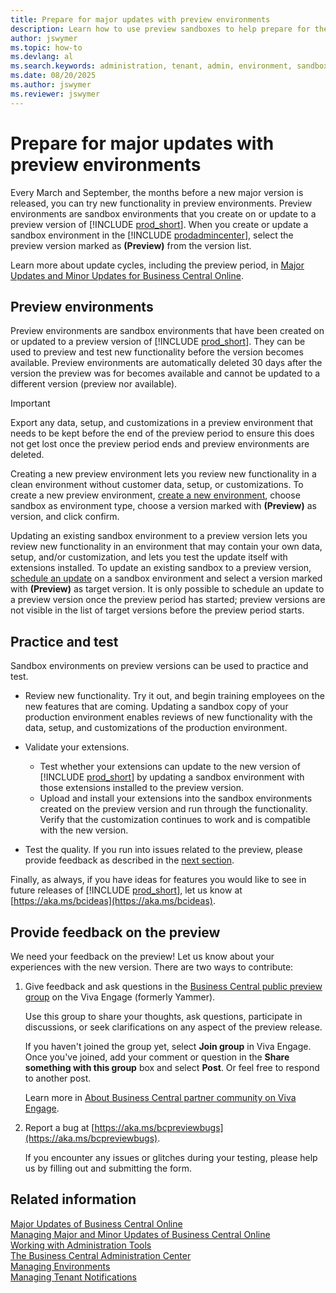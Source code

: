 ```yaml
---
title: Prepare for major updates with preview environments
description: Learn how to use preview sandboxes to help prepare for the next major update of Business Central online.
author: jswymer
ms.topic: how-to
ms.devlang: al
ms.search.keywords: administration, tenant, admin, environment, sandbox, update
ms.date: 08/20/2025
ms.author: jswymer
ms.reviewer: jswymer
---
```


# Prepare for major updates with preview environments

Every March and September, the months before a new major version is released, you can try new functionality in preview environments. Preview environments are sandbox environments that you create on or update to a preview version of [!INCLUDE [prod_short](../developer/includes/prod_short.md)]. When you create or update a sandbox environment in the [!INCLUDE [prodadmincenter](../developer/includes/prodadmincenter.md)], select the preview version marked as **(Preview)** from the version list.

Learn more about update cycles, including the preview period, in [Major Updates and Minor Updates for Business Central Online](update-rollout-timeline.md).

## Preview environments

Preview environments are sandbox environments that have been created on or updated to a preview version of [!INCLUDE [prod_short](../developer/includes/prod_short.md)]. They can be used to preview and test new functionality before the version becomes available. Preview environments are automatically deleted 30 days after the version the preview was for becomes available and cannot be updated to a different version (preview nor available).

> [!IMPORTANT]
> Export any data, setup, and customizations in a preview environment that needs to be kept before the end of the preview period to ensure this does not get lost once the preview period ends and preview environments are deleted. 

Creating a new preview environment lets you review new functionality in a clean environment without customer data, setup, or customizations. To create a new preview environment, [create a new environment](tenant-admin-center-environments.md#create-a-new-environment), choose sandbox as environment type, choose a version marked with **(Preview)** as version, and click confirm.

Updating an existing sandbox environment to a preview version lets you review new functionality in an environment that may contain your own data, setup, and/or customization, and lets you test the update itself with extensions installed. To update an existing sandbox to a preview version, [schedule an update](tenant-admin-center-update-management.md#schedule) on a sandbox environment and select a version marked with **(Preview)** as target version. It is only possible to schedule an update to a preview version once the preview period has started; preview versions are not visible in the list of target versions before the preview period starts.

## Practice and test

Sandbox environments on preview versions can be used to practice and test.

- Review new functionality. Try it out, and begin training employees on the new features that are coming. Updating a sandbox copy of your production environment enables reviews of new functionality with the data, setup, and customizations of the production environment.
- Validate your extensions.

  - Test whether your extensions can update to the new version of [!INCLUDE [prod_short](../developer/includes/prod_short.md)] by updating a sandbox environment with those extensions installed to the preview version.
  - Upload and install your extensions into the sandbox environments created on the preview version and run through the functionality. Verify that the customization continues to work and is compatible with the new version.
- Test the quality. If you run into issues related to the preview, please provide feedback as described in the [next section](#provide-feedback-on-the-preview).

Finally, as always, if you have ideas for features you would like to see in future releases of [!INCLUDE [prod_short](../developer/includes/prod_short.md)], let us know at [https://aka.ms/bcideas](https://aka.ms/bcideas).

## Provide feedback on the preview

We need your feedback on the preview! Let us know about your experiences with the new version. There are two ways to contribute:

1. Give feedback and ask questions in the [Business Central public preview group](https://aka.ms/BCPublicPreviewGroup) on the Viva Engage (formerly Yammer).

   Use this group to share your thoughts, ask questions, participate in discussions, or seek clarifications on any aspect of the preview release.

   If you haven't joined the group yet, select **Join group** in Viva Engage. Once you've joined, add your comment or question in the **Share something with this group** box and select **Post**. Or feel free to respond to another post.

   Learn more in [About Business Central partner community on Viva Engage](../join-viva-engage.md).

1. Report a bug at [https://aka.ms/bcpreviewbugs](https://aka.ms/bcpreviewbugs).

   If you encounter any issues or glitches during your testing, please help us by filling out and submitting the form.

## Related information

[Major Updates of Business Central Online](update-rollout-timeline.md)  
[Managing Major and Minor Updates of Business Central Online](tenant-admin-center-update-management.md)  
[Working with Administration Tools](administration.md)  
[The Business Central Administration Center](tenant-admin-center.md)  
[Managing Environments](tenant-admin-center-environments.md)  
[Managing Tenant Notifications](tenant-admin-center-notifications.md)  
